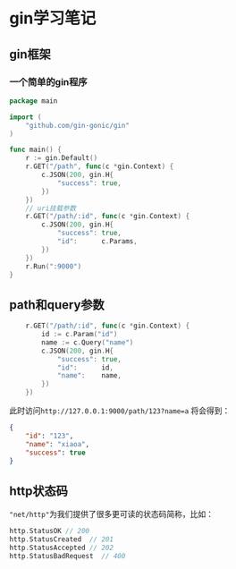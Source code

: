 # gin学习笔记

## gin框架

### 一个简单的gin程序

```go
package main

import (
	"github.com/gin-gonic/gin"
)

func main() {
	r := gin.Default()
	r.GET("/path", func(c *gin.Context) {
		c.JSON(200, gin.H{
			"success": true,
		})
	})
	// uri挂载参数
	r.GET("/path/:id", func(c *gin.Context) {
		c.JSON(200, gin.H{
			"success": true,
			"id":      c.Params,
		})
	})
	r.Run(":9000")
}
```



## path和query参数

```go
	r.GET("/path/:id", func(c *gin.Context) {
		id := c.Param("id")
		name := c.Query("name")
		c.JSON(200, gin.H{
			"success": true,
			"id":      id,
			"name":    name,
		})
	})
```

此时访问`http://127.0.0.1:9000/path/123?name=a` 将会得到：

```json
{
    "id": "123",
    "name": "xiaoa",
    "success": true
}
```



## http状态码

`"net/http"`为我们提供了很多更可读的状态码简称，比如：

```go
http.StatusOK // 200
http.StatusCreated  // 201
http.StatusAccepted // 202
http.StatusBadRequest  // 400
```

